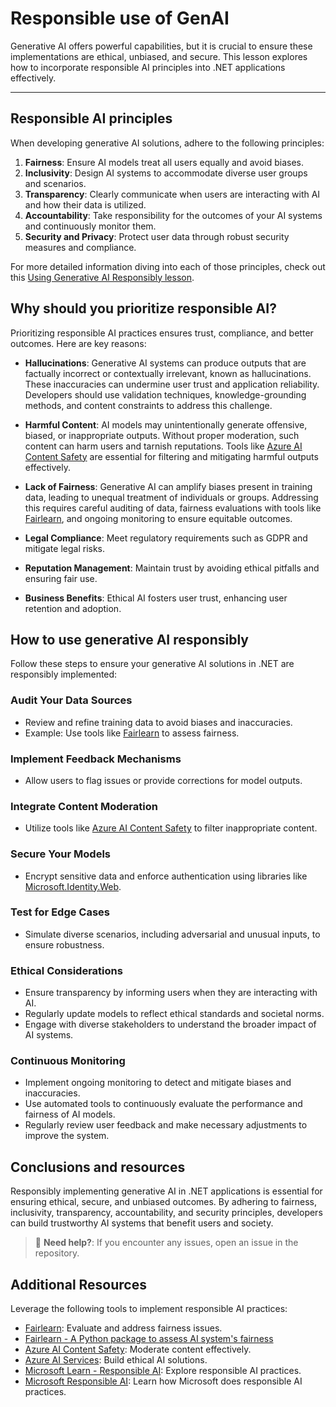 # Responsible use of GenAI

Generative AI offers powerful capabilities, but it is crucial to ensure these implementations are ethical, unbiased, and secure. This lesson explores how to incorporate responsible AI principles into .NET applications effectively.

---

## Responsible AI principles

When developing generative AI solutions, adhere to the following principles:

1. **Fairness**: Ensure AI models treat all users equally and avoid biases.
2. **Inclusivity**: Design AI systems to accommodate diverse user groups and scenarios.
3. **Transparency**: Clearly communicate when users are interacting with AI and how their data is utilized.
4. **Accountability**: Take responsibility for the outcomes of your AI systems and continuously monitor them.
5. **Security and Privacy**: Protect user data through robust security measures and compliance.

For more detailed information diving into each of those principles, check out this [Using Generative AI Responsibly lesson](https://github.com/microsoft/generative-ai-for-beginners/tree/main/03-using-generative-ai-responsibly).

## Why should you prioritize responsible AI?

Prioritizing responsible AI practices ensures trust, compliance, and better outcomes. Here are key reasons:

- **Hallucinations**: Generative AI systems can produce outputs that are factually incorrect or contextually irrelevant, known as hallucinations. These inaccuracies can undermine user trust and application reliability. Developers should use validation techniques, knowledge-grounding methods, and content constraints to address this challenge.

- **Harmful Content**: AI models may unintentionally generate offensive, biased, or inappropriate outputs. Without proper moderation, such content can harm users and tarnish reputations. Tools like [Azure AI Content Safety](https://azure.microsoft.com/products/ai-services/ai-content-safety/) are essential for filtering and mitigating harmful outputs effectively.

- **Lack of Fairness**: Generative AI can amplify biases present in training data, leading to unequal treatment of individuals or groups. Addressing this requires careful auditing of data, fairness evaluations with tools like [Fairlearn](https://fairlearn.org/), and ongoing monitoring to ensure equitable outcomes.

- **Legal Compliance**: Meet regulatory requirements such as GDPR and mitigate legal risks.

- **Reputation Management**: Maintain trust by avoiding ethical pitfalls and ensuring fair use.

- **Business Benefits**: Ethical AI fosters user trust, enhancing user retention and adoption.

## How to use generative AI responsibly

Follow these steps to ensure your generative AI solutions in .NET are responsibly implemented:

### Audit Your Data Sources

- Review and refine training data to avoid biases and inaccuracies.
- Example: Use tools like [Fairlearn](https://fairlearn.org/) to assess fairness.

### Implement Feedback Mechanisms

- Allow users to flag issues or provide corrections for model outputs.

### Integrate Content Moderation

- Utilize tools like [Azure AI Content Safety](https://azure.microsoft.com/products/ai-services/ai-content-safety/) to filter inappropriate content.

### Secure Your Models

- Encrypt sensitive data and enforce authentication using libraries like [Microsoft.Identity.Web](https://github.com/AzureAD/microsoft-identity-web).

### Test for Edge Cases

- Simulate diverse scenarios, including adversarial and unusual inputs, to ensure robustness.

### Ethical Considerations

- Ensure transparency by informing users when they are interacting with AI.
- Regularly update models to reflect ethical standards and societal norms.
- Engage with diverse stakeholders to understand the broader impact of AI systems.

### Continuous Monitoring

- Implement ongoing monitoring to detect and mitigate biases and inaccuracies.
- Use automated tools to continuously evaluate the performance and fairness of AI models.
- Regularly review user feedback and make necessary adjustments to improve the system.

## Conclusions and resources

Responsibly implementing generative AI in .NET applications is essential for ensuring ethical, secure, and unbiased outcomes. By adhering to fairness, inclusivity, transparency, accountability, and security principles, developers can build trustworthy AI systems that benefit users and society.

> 🙋 **Need help?**: If you encounter any issues, open an issue in the repository.

## Additional Resources

Leverage the following tools to implement responsible AI practices:

- [Fairlearn](https://fairlearn.org/): Evaluate and address fairness issues.
- [Fairlearn - A Python package to assess AI system's fairness](https://techcommunity.microsoft.com/blog/educatordeveloperblog/fairlearn---a-python-package-to-assess-ai-systems-fairness/1402950)
- [Azure AI Content Safety](https://azure.microsoft.com/products/ai-services/ai-content-safety/): Moderate content effectively.
- [Azure AI Services](https://azure.microsoft.com/products/cognitive-services/): Build ethical AI solutions.
- [Microsoft Learn - Responsible AI](https://learn.microsoft.com/training/modules/embrace-responsible-ai-principles-practices/): Explore responsible AI practices.
- [Microsoft Responsible AI](https://www.microsoft.com/ai/responsible-ai): Learn how Microsoft does responsible AI practices.

